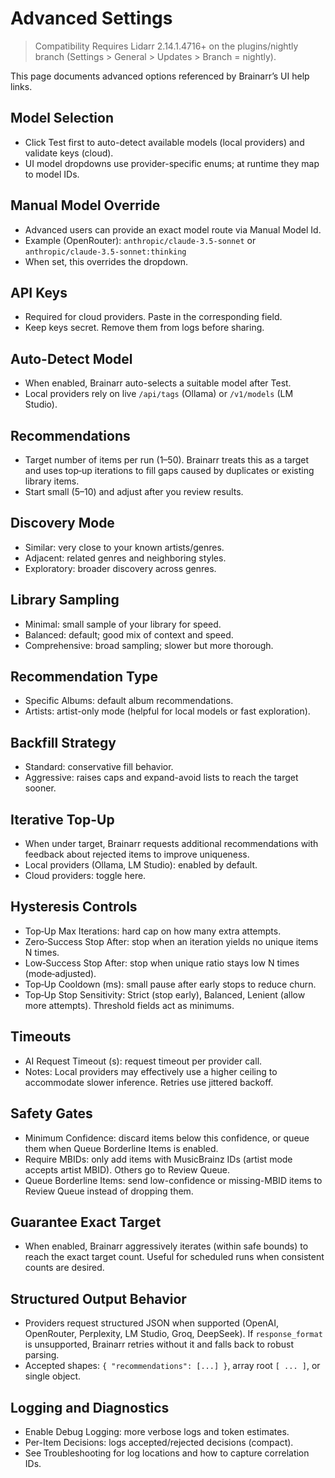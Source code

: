 # Advanced Settings

> Compatibility
> Requires Lidarr 2.14.1.4716+ on the plugins/nightly branch (Settings > General > Updates > Branch = nightly).

This page documents advanced options referenced by Brainarr’s UI help links.

## Model Selection

- Click Test first to auto-detect available models (local providers) and validate keys (cloud).
- UI model dropdowns use provider-specific enums; at runtime they map to model IDs.

## Manual Model Override

- Advanced users can provide an exact model route via Manual Model Id.
- Example (OpenRouter): `anthropic/claude-3.5-sonnet` or `anthropic/claude-3.5-sonnet:thinking`
- When set, this overrides the dropdown.

## API Keys

- Required for cloud providers. Paste in the corresponding field.
- Keep keys secret. Remove them from logs before sharing.

## Auto-Detect Model

- When enabled, Brainarr auto-selects a suitable model after Test.
- Local providers rely on live `/api/tags` (Ollama) or `/v1/models` (LM Studio).

## Recommendations

- Target number of items per run (1–50). Brainarr treats this as a target and uses top‑up iterations to fill gaps caused by duplicates or existing library items.
- Start small (5–10) and adjust after you review results.

## Discovery Mode

- Similar: very close to your known artists/genres.
- Adjacent: related genres and neighboring styles.
- Exploratory: broader discovery across genres.

## Library Sampling

- Minimal: small sample of your library for speed.
- Balanced: default; good mix of context and speed.
- Comprehensive: broad sampling; slower but more thorough.

## Recommendation Type

- Specific Albums: default album recommendations.
- Artists: artist-only mode (helpful for local models or fast exploration).

## Backfill Strategy

- Standard: conservative fill behavior.
- Aggressive: raises caps and expand-avoid lists to reach the target sooner.

## Iterative Top-Up

- When under target, Brainarr requests additional recommendations with feedback about rejected items to improve uniqueness.
- Local providers (Ollama, LM Studio): enabled by default.
- Cloud providers: toggle here.

## Hysteresis Controls

- Top‑Up Max Iterations: hard cap on how many extra attempts.
- Zero‑Success Stop After: stop when an iteration yields no unique items N times.
- Low‑Success Stop After: stop when unique ratio stays low N times (mode‑adjusted).
- Top‑Up Cooldown (ms): small pause after early stops to reduce churn.
- Top‑Up Stop Sensitivity: Strict (stop early), Balanced, Lenient (allow more attempts). Threshold fields act as minimums.

## Timeouts

- AI Request Timeout (s): request timeout per provider call.
- Notes: Local providers may effectively use a higher ceiling to accommodate slower inference. Retries use jittered backoff.

## Safety Gates

- Minimum Confidence: discard items below this confidence, or queue them when Queue Borderline Items is enabled.
- Require MBIDs: only add items with MusicBrainz IDs (artist mode accepts artist MBID). Others go to Review Queue.
- Queue Borderline Items: send low-confidence or missing-MBID items to Review Queue instead of dropping them.

## Guarantee Exact Target

- When enabled, Brainarr aggressively iterates (within safe bounds) to reach the exact target count. Useful for scheduled runs when consistent counts are desired.

## Structured Output Behavior

- Providers request structured JSON when supported (OpenAI, OpenRouter, Perplexity, LM Studio, Groq, DeepSeek). If `response_format` is unsupported, Brainarr retries without it and falls back to robust parsing.
- Accepted shapes: `{ "recommendations": [...] }`, array root `[ ... ]`, or single object.

## Logging and Diagnostics

- Enable Debug Logging: more verbose logs and token estimates.
- Per-Item Decisions: logs accepted/rejected decisions (compact).
- See Troubleshooting for log locations and how to capture correlation IDs.


